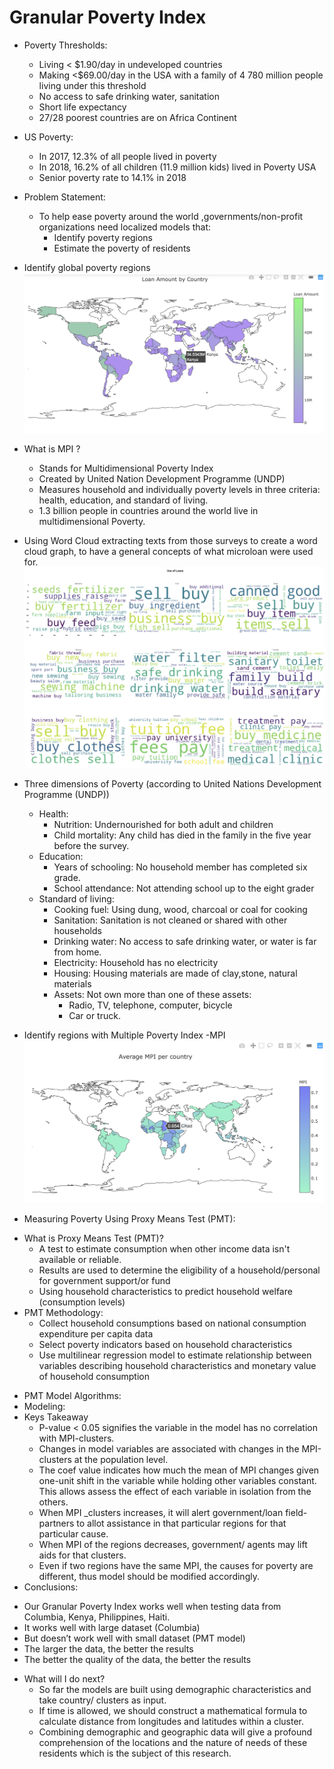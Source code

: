 
# Granular Poverty Index
* Poverty Thresholds:
  - Living < $1.90/day in undeveloped countries
  - Making <$69.00/day in the USA with a family of 4
780 million people living under this threshold
  - No access to safe drinking water, sanitation
  - Short life expectancy
  - 27/28 poorest countries are on Africa Continent
* US Poverty:
  - In 2017, 12.3% of all people lived in poverty
  - In 2018, 16.2% of all children (11.9 million kids) lived in Poverty USA
  - Senior poverty rate to 14.1%  in 2018
* Problem Statement:
  - To help ease poverty around the world ,governments/non-profit organizations need localized models that:
      + Identify poverty regions
      + Estimate the poverty of residents
 * Identify global poverty regions
 ![](Images/Amount_Loan_PerCountry.png)
* What is MPI ? 
  - Stands for Multidimensional Poverty Index
  - Created by United Nation Development Programme (UNDP)
  - Measures household and individually poverty levels in three criteria: health, education, and standard of living.
  - 1.3 billion people in countries around the world live in multidimensional Poverty.
* Using Word Cloud extracting texts from those surveys to create a word cloud graph, to have a general concepts of what microloan were used for.
  ![](Images/Loan_Used.png)
* Three dimensions of Poverty (according to United Nations Development Programme (UNDP))
  - Health: 
      + Nutrition: Undernourished for both adult and children
      + Child mortality: Any child has died in the family in the five year before the survey.
  - Education: 
      + Years of schooling: No household member has completed six grade.
      + School attendance: Not attending school up to the eight grader
  - Standard of living:
      + Cooking fuel: Using dung, wood, charcoal or coal for cooking
      + Sanitation:  Sanitation  is not cleaned or shared with other households
      + Drinking water:  No access to safe drinking water, or water is far from home.
      + Electricity: Household has no electricity
      + Housing: Housing materials are made of clay,stone, natural materials
      + Assets: Not own more than one of these assets:
        - Radio, TV, telephone, computer, bicycle
        - Car or truck.
* Identify regions with Multiple Poverty Index -MPI
  ![](Images/Average_MPI_perCountry.png)
 
* Measuring Poverty Using Proxy Means Test (PMT):
 - What is Proxy Means Test (PMT)?
    - A test to estimate consumption when other income data isn't available or reliable. 
    - Results are used to determine the eligibility of a household/personal for government support/or fund
    - Using household characteristics to predict household welfare (consumption levels)
- PMT Methodology:
    - Collect household consumptions based on national consumption expenditure per capita data
    - Select poverty indicators based on household characteristics
    - Use multilinear regression model to estimate relationship between variables describing household characteristics and monetary value of household consumption
* PMT Model Algorithms:
* Modeling:
* Keys Takeaway
    - P-value < 0.05 signifies the variable in the model has no correlation with MPI-clusters.
    - Changes in model variables are associated with changes in the MPI-clusters at the population level.
    - The coef value indicates how much the mean of MPI changes given one-unit shift in the variable while holding other variables constant. This allows assess the effect of each variable in isolation from the others.
    - When MPI _clusters increases, it will alert government/loan field-partners to allot assistance in that particular regions for that particular cause.
    - When MPI of the regions decreases,  government/ agents may lift aids for that clusters.
    - Even if two regions have the same MPI, the causes for poverty are different, thus model should be modified accordingly.
* Conclusions:
 - Our Granular Poverty Index works well when testing data from Columbia, Kenya, Philippines, Haiti.
 - It works well with large dataset (Columbia)
 - But doesn’t work well with small dataset (PMT model)
 - The larger the data, the better the results
 - The better the quality of the data, the better the results
* What will I do next?
    - So far the models are built using demographic characteristics and take country/ clusters as input.
    - If time is allowed, we should construct a mathematical formula to calculate distance from longitudes and latitudes within a cluster.
    - Combining  demographic and geographic data will give a profound comprehension  of the locations and the nature of needs of these residents which is the subject of this research.



  






